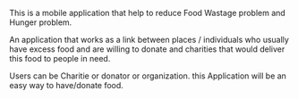 This is a mobile application that help to reduce Food Wastage problem and Hunger problem.

An application that works as a link between places / individuals who usually have excess food and are willing to donate and charities that would deliver this food to people in need.

Users can be Charitie or donator or organization. this Application will be an easy way to have/donate food.
